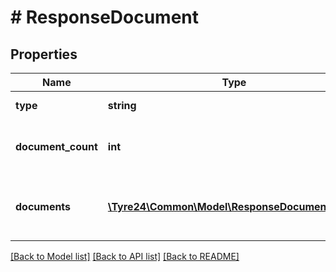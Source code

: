 # # ResponseDocument

## Properties

Name | Type | Description | Notes
------------ | ------------- | ------------- | -------------
**type** | **string** | Document type |
**document_count** | **int** | Number of documents bundled in the pdf |
**documents** | [**\Tyre24\Common\Model\ResponseDocumentData[]**](ResponseDocumentData.md) | Details of the documents contained in the pdf |

[[Back to Model list]](../../README.md#models) [[Back to API list]](../../README.md#endpoints) [[Back to README]](../../README.md)
